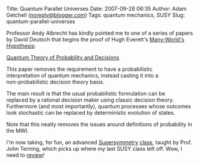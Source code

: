 Title: Quantum Parallel Universes
Date: 2007-09-28 06:35
Author: Adam Getchell (noreply@blogger.com)
Tags: quantum mechanics, SUSY
Slug: quantum-parallel-universes

Professor Andy Albrecht has kindly pointed me to one of a series of
papers by David Deutsch that begins the proof of Hugh Everett's
[Many-World's
Hypothesis](http://plato.stanford.edu/entries/qm-manyworlds/):  
  
[Quantum Theory of Probability and
Decisions](http://arxiv.org/ftp/quant-ph/papers/9906/9906015.pdf)  
  
This paper removes the requirement to have a probabilistic  
interpretation of quantum mechanics, instead casting it into a  
non-probabilistic decision theory basis.  
  
The main result is that the usual probabilistic formulation can be  
replaced by a rational decision maker using classic decision theory.  
Furthermore (and most importantly), quantum processes whose outcomes  
look stochastic can be replaced by deterministic evolution of states.  
  
Note that this neatly removes the issues around definitions of
probability in the MWI.  
  
I'm now taking, for fun, an advanced
[Supersymmetry](http://particle.physics.ucdavis.edu/modernsusy/index.html)
[class](http://particle.physics.ucdavis.edu/teaching/246B/index.php),
taught by Prof. John Terning, which picks up where my last SUSY class
left off. Wow, I need to
[review](http://particle.physics.ucdavis.edu/teaching/246/index.php)!
